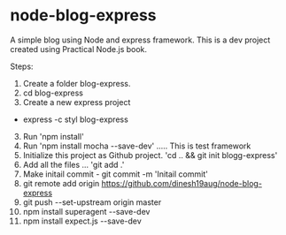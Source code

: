 # node-blog-express
A simple blog using Node and express framework. This is a dev project created using Practical Node.js book.

Steps:
1. Create a folder blog-express.
2. cd blog-express
3. Create a new express project
 - express -c styl blog-express

3. Run 'npm install'
4. Run 'npm install mocha --save-dev' ..... This is test framework
5. Initialize this project as Github project. 'cd .. && git init blogg-express' 
6. Add all the files ... 'git add .' 
7. Make initail commit - git commit -m 'Initail commit'
8. git remote add origin https://github.com/dinesh19aug/node-blog-express
9. git push --set-upstream origin master
10. npm install superagent --save-dev
11. npm install expect.js --save-dev

